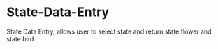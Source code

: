 # State-Data-Entry
State Data Entry, allows user to select state and return state flower and state bird
